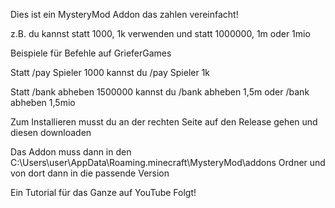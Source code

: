 Dies ist ein MysteryMod Addon das zahlen vereinfacht!

z.B. du kannst statt 1000, 1k verwenden und statt 1000000, 1m oder 1mio

Beispiele für Befehle auf GrieferGames

Statt /pay Spieler 1000 kannst du /pay Spieler 1k

Statt /bank abheben 1500000 kannst du /bank abheben 1,5m oder /bank abheben 1,5mio

Zum Installieren musst du an der rechten Seite auf den Release gehen und diesen downloaden

Das Addon muss dann in den C:\Users\user\AppData\Roaming\.minecraft\MysteryMod\addons Ordner und von dort dann in die passende Version


Ein Tutorial für das Ganze auf YouTube Folgt!


